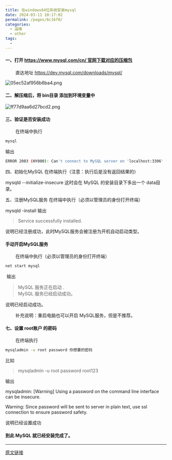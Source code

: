 ```yaml
---
title: 在windows64位系统安装mysql
date: 2024-03-11 10:17:02
permalink: /pages/6c16f0/
categories:
  - 运维
  - other
tags:
  - 
---
```


#### 一、打开 https://www.mysql.com/cn/ 官网下载对应的压缩包

        直达地址 https://dev.mysql.com/downloads/mysql/

![05ec52af956b6ba4.png](http://pic.zzppjj.top/LightPicture/2024/03/05ec52af956b6ba4.png)

#### 二、解压缩后，将 bin目录 添加到环境变量中

![ff77d9aa6d27bcd2.png](http://pic.zzppjj.top/LightPicture/2024/03/ff77d9aa6d27bcd2.png)

#### 三、验证是否安装成功

        在终端中执行

```bash
mysql
```

输出

```bash
ERROR 2003 (HY000): Can't connect to MySQL server on 'localhost:3306' (10061)


```

四、初始化MySQL
        在终端执行（注意：执行后是没有返回结果的）

mysqld --initialize-insecure
这时会在 MySQL 的安装目录下多出一个 data目录。

五、注册MySQL服务
        在终端中执行（必须以管理员的身份打开终端）

mysqld -install
输出

> Service successfully installed.

说明已经注册成功，此时MySQL服务会被注册为开机自动启动类型。

#### 手动开启MySQL服务

        在终端中执行（必须以管理员的身份打开终端）

```bash
net start mysql
```

 输出

> MySQL 服务正在启动 .  
> MySQL 服务已经启动成功。

说明已经启动成功。

        补充说明：重启电脑也可以开启 MySQL服务，但是不推荐。

#### 七、设置 root账户 的密码

        在终端执行

```bash
mysqladmin -u root password 你想要的密码
```

比如

> mysqladmin -u root password root123

输出

mysqladmin: [Warning] Using a password on the command line interface can be insecure.

Warning: Since password will be sent to server in plain text, use ssl connection to ensure password safety.


说明已经设置成功

#### 到此 MySQL 就已经安装完成了。

---

[原文链接](https://blog.csdn.net/2302_76618247/article/details/132609992)
